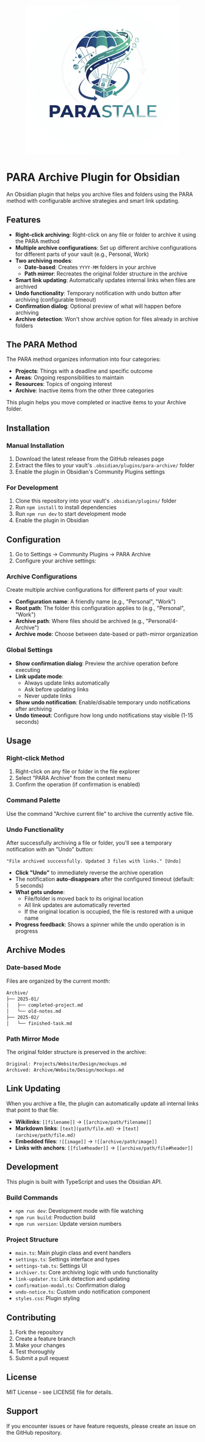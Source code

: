 <div align="center">
  <img src="parastale-logo.png" alt="PARASTALE Logo" width="400">
</div>

# PARA Archive Plugin for Obsidian

An Obsidian plugin that helps you archive files and folders using the PARA method with configurable archive strategies and smart link updating.

## Features

- **Right-click archiving**: Right-click on any file or folder to archive it using the PARA method
- **Multiple archive configurations**: Set up different archive configurations for different parts of your vault (e.g., Personal, Work)
- **Two archiving modes**:
  - **Date-based**: Creates `YYYY-MM` folders in your archive
  - **Path mirror**: Recreates the original folder structure in the archive
- **Smart link updating**: Automatically updates internal links when files are archived
- **Undo functionality**: Temporary notification with undo button after archiving (configurable timeout)
- **Confirmation dialog**: Optional preview of what will happen before archiving
- **Archive detection**: Won't show archive option for files already in archive folders

## The PARA Method

The PARA method organizes information into four categories:
- **Projects**: Things with a deadline and specific outcome
- **Areas**: Ongoing responsibilities to maintain
- **Resources**: Topics of ongoing interest
- **Archive**: Inactive items from the other three categories

This plugin helps you move completed or inactive items to your Archive folder.

## Installation

### Manual Installation

1. Download the latest release from the GitHub releases page
2. Extract the files to your vault's `.obsidian/plugins/para-archive/` folder
3. Enable the plugin in Obsidian's Community Plugins settings

### For Development

1. Clone this repository into your vault's `.obsidian/plugins/` folder
2. Run `npm install` to install dependencies
3. Run `npm run dev` to start development mode
4. Enable the plugin in Obsidian

## Configuration

1. Go to Settings → Community Plugins → PARA Archive
2. Configure your archive settings:

### Archive Configurations

Create multiple archive configurations for different parts of your vault:

- **Configuration name**: A friendly name (e.g., "Personal", "Work")
- **Root path**: The folder this configuration applies to (e.g., "Personal", "Work")
- **Archive path**: Where files should be archived (e.g., "Personal/4-Archive")
- **Archive mode**: Choose between date-based or path-mirror organization

### Global Settings

- **Show confirmation dialog**: Preview the archive operation before executing
- **Link update mode**:
  - Always update links automatically
  - Ask before updating links
  - Never update links
- **Show undo notification**: Enable/disable temporary undo notifications after archiving
- **Undo timeout**: Configure how long undo notifications stay visible (1-15 seconds)

## Usage

### Right-click Method

1. Right-click on any file or folder in the file explorer
2. Select "PARA Archive" from the context menu
3. Confirm the operation (if confirmation is enabled)

### Command Palette

Use the command "Archive current file" to archive the currently active file.

### Undo Functionality

After successfully archiving a file or folder, you'll see a temporary notification with an "Undo" button:

```
"File archived successfully. Updated 3 files with links." [Undo]
```

- **Click "Undo"** to immediately reverse the archive operation
- The notification **auto-disappears** after the configured timeout (default: 5 seconds)
- **What gets undone**:
  - File/folder is moved back to its original location
  - All link updates are automatically reverted
  - If the original location is occupied, the file is restored with a unique name
- **Progress feedback**: Shows a spinner while the undo operation is in progress

## Archive Modes

### Date-based Mode

Files are organized by the current month:
```
Archive/
├── 2025-01/
│   ├── completed-project.md
│   └── old-notes.md
├── 2025-02/
│   └── finished-task.md
```

### Path Mirror Mode

The original folder structure is preserved in the archive:
```
Original: Projects/Website/Design/mockups.md
Archived: Archive/Website/Design/mockups.md
```

## Link Updating

When you archive a file, the plugin can automatically update all internal links that point to that file:

- **Wikilinks**: `[[filename]]` → `[[archive/path/filename]]`
- **Markdown links**: `[text](path/file.md)` → `[text](archive/path/file.md)`
- **Embedded files**: `![[image]]` → `![[archive/path/image]]`
- **Links with anchors**: `[[file#header]]` → `[[archive/path/file#header]]`

## Development

This plugin is built with TypeScript and uses the Obsidian API.

### Build Commands

- `npm run dev`: Development mode with file watching
- `npm run build`: Production build
- `npm run version`: Update version numbers

### Project Structure

- `main.ts`: Main plugin class and event handlers
- `settings.ts`: Settings interface and types
- `settings-tab.ts`: Settings UI
- `archiver.ts`: Core archiving logic with undo functionality
- `link-updater.ts`: Link detection and updating
- `confirmation-modal.ts`: Confirmation dialog
- `undo-notice.ts`: Custom undo notification component
- `styles.css`: Plugin styling

## Contributing

1. Fork the repository
2. Create a feature branch
3. Make your changes
4. Test thoroughly
5. Submit a pull request

## License

MIT License - see LICENSE file for details.

## Support

If you encounter issues or have feature requests, please create an issue on the GitHub repository.